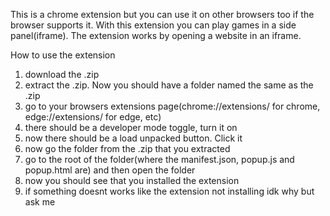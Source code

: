 This is a chrome extension but you can use it on other browsers too if the browser supports it.
With this extension you can play games in a side panel(iframe).
The extension works by opening a website in an iframe.
                                                                                                                                                                                                                                                                                                                                                                                                                
How to use the extension

1. download the .zip
2. extract the .zip. Now you should have a folder named the same as the .zip
3. go to your browsers extensions page(chrome://extensions/ for chrome, edge://extensions/ for edge, etc)
4. there should be a developer mode toggle, turn it on
5. now there should be a load unpacked button. Click it
6. now go the folder from the .zip that you extracted
7. go to the root of the folder(where the manifest.json, popup.js and popup.html are) and then open the folder
8. now you should see that you installed the extension
9. if something doesnt works like the extension not installing idk why but ask me
